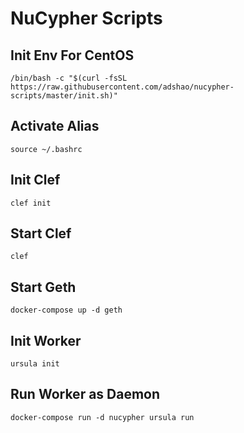 # NuCypher Scripts

## Init Env For CentOS
```shell
/bin/bash -c "$(curl -fsSL https://raw.githubusercontent.com/adshao/nucypher-scripts/master/init.sh)"
```

## Activate Alias
```shell
source ~/.bashrc
```

## Init Clef
```shell
clef init
```

## Start Clef
```shell
clef
```

## Start Geth
```shell
docker-compose up -d geth
```

## Init Worker
```shell
ursula init
```

## Run Worker as Daemon
```shell
docker-compose run -d nucypher ursula run
```
